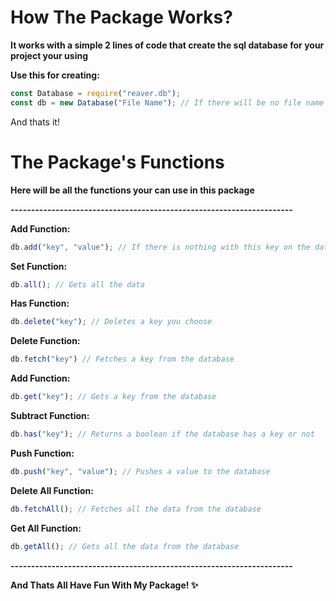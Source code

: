 # How The Package Works?
**It works with a simple 2 lines of code that create the sql database for your project your using**

**Use this for creating:**
```js
const Database = require("reaver.db");
const db = new Database("File Name"); // If there will be no file name it will put the default
```

And thats it!

# The Package's Functions

**Here will be all the functions your can use in this package**

**---------------------------------------------------------------------**

**Add Function:**
```js
db.add("key", "value"); // If there is nothing with this key on the database it will create one for you and automatically be set to 0.
```

**Set Function:**
```js
db.all(); // Gets all the data
```

**Has Function:**
```js
db.delete("key"); // Deletes a key you choose
```

**Delete Function:**
```js
db.fetch("key") // Fetches a key from the database
```

**Add Function:**
```js
db.get("key"); // Gets a key from the database
```

**Subtract Function:**
```js
db.has("key"); // Returns a boolean if the database has a key or not
```

**Push Function:**
```js
db.push("key", "value"); // Pushes a value to the database
```

**Delete All Function:**
```js
db.fetchAll(); // Fetches all the data from the database
```

**Get All Function:**
```js
db.getAll(); // Gets all the data from the database
```

**---------------------------------------------------------------------**

**And Thats All Have Fun With My Package! ✨**